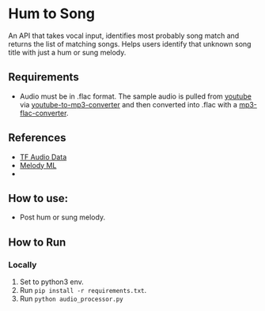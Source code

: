 # Hum to Song
An API that takes vocal input, identifies most probably song match and returns the list of matching songs. Helps users identify that unknown song title with just a hum or sung melody.

## Requirements
- Audio must be in .flac format. The sample audio is pulled from [youtube](https://www.youtube.com/watch?v=rinz9Avvq6A) via [youtube-to-mp3-converter](https://ytmp3.cc/en13/) and then converted into .flac with a [mp3-flac-converter](https://cloudconvert.com/mp3-to-flac).

## References
- [TF Audio Data](https://www.tensorflow.org/io/tutorials/audio)
- [Melody ML](https://melody.ml/)
- 
## How to use:
- Post hum or sung melody.  

## How to Run
### Locally
1. Set to python3 env.
1. Run `pip install -r requirements.txt`.
1. Run `python audio_processor.py`
